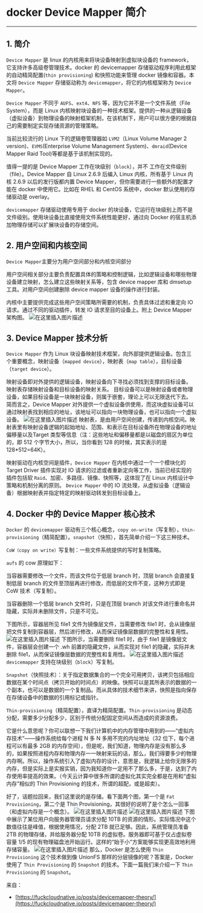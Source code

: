 #  docker Device Mapper 简介



---
## 1. 简介
`Device Mapper` 是 linux 的内核用来将块设备映射到虚拟块设备的 framework，它支持许多高级卷管理技术。docker 的 devicemapper 存储驱动程序利用此框架的自动精简配置(`thin provisioning`) 和快照功能来管理 docker 镜像和容器。本文将 `Device Mapper` 存储驱动称为 `devicemapper`，将它的内核框架称为 `Device Mapper`。

`Device Mapper` 不同于 `AUFS`、`ext4`、`NFS` 等，因为它并不是一个文件系统（File System），而是 Linux 内核映射块设备的一种技术框架。提供的一种从逻辑设备（虚拟设备）到物理设备的映射框架机制，在该机制下，用户可以很方便的根据自己的需要制定实现存储资源的管理策略。

当前比较流行的 Linux 下的逻辑卷管理器如 `LVM2`（Linux Volume Manager 2 version)、`EVMS`(Enterprise Volume Management System)、`dmraid`(Device Mapper Raid Tool)等都是基于该机制实现的。

值得一提的是 Device Mapper 工作在块级别（`block`），并不
工作在文件级别（file）。Device Mapper 自 Linux 2.6.9 后编入 Linux 内核，所有基于 Linux 内核 2.6.9 以后的发行版都内置 Device Mapper，但你需要进行一些额外的配置才能在 docker 中使用它。比如在 RHEL 和 CentOS 系统中，docker 默认使用的存储驱动是 overlay。

`devicemapper` 存储驱动使用专用于 docker 的块设备，它运行在块级别上而不是文件级别。使用块设备比直接使用文件系统性能更好，通过向 Docker 的宿主机添加物理存储可以扩展块设备的存储空间。

## 2. 用户空间和内核空间
`Device Mapper`主要分为用户空间部分和内核空间部分

用户空间相关部分主要负责配置具体的策略和控制逻辑，比如逻辑设备和哪些物理设备建立映射，怎么建立这些映射关系等，包含 device mapper 库和 dmsetup 工具。对用户空间创建删除 device mapper 设备的操作进行封装。

内核中主要提供完成这些用户空间策略所需要的机制，负责具体过滤和重定向 IO 请求。通过不同的驱动插件，转发 IO 请求至目的设备上。附上 Device Mapper 架构图。
![在这里插入图片描述](https://i-blog.csdnimg.cn/blog_migrate/bf15b44e2955bd42a29f61b1d9b3a3a9.png)
##  3. Device Mapper 技术分析
`Device Mapper` 作为 Linux 块设备映射技术框架，向外部提供逻辑设备。包含三个重要概念，映射设备（`mapped device`），映射表（`map table`），目标设备（`target device`）。

映射设备即对外提供的逻辑设备，映射设备向下寻找必须找到支撑的目标设备。
映射表存储映射设备和目标设备的映射关系。
目标设备可以是映射设备或者物理设备，如果目标设备是一块映射设备，则属于嵌套，理论上可以无限迭代下去。
简而言之，Device Mapper 对外提供一个虚拟设备供使用，而这块虚拟设备可以通过映射表找到相应的地址，该地址可以指向一块物理设备，也可以指向一个虚拟设备。
![在这里插入图片描述](https://i-blog.csdnimg.cn/blog_migrate/eb9c4d26c2907a34bf295ffc68e2ddd9.png)
映射表，是由用户空间创建，传递到内核空间。映射表里有映射设备逻辑的起始地址、范围、和表示在目标设备所在物理设备的地址偏移量以及Target 类型等信息（注：这些地址和偏移量都是以磁盘的扇区为单位的，即 512 个字节大小，所以，当你看到 128 的时候，其实表示的是 128*512=64K）。

映射驱动在内核空间是插件，`Device Mapper` 在内核中通过一个一个模块化的 Target Driver 插件实现对 IO 请求的过滤或者重新定向等工作，当前已经实现的插件包括软 `Raid`、加密、多路径、镜像、快照等，这体现了在 Linux 内核设计中策略和机制分离的原则。
`Device Mapper` 中的 IO 流处理，从虚拟设备（逻辑设备）根据映射表并指定特定的映射驱动转发到目标设备上。

## 4. Docker 中的 Device Mapper 核心技术
`Docker` 的 `devicemapper` 驱动有三个核心概念，`copy on-write`（写复制），`thin-provisioning`（精简配置）。`snapshot`（快照），首先简单介绍一下这三种技术。

`CoW（copy on write）`写复制：一些文件系统提供的写时复制策略。

`aufs` 的 cow 原理如下：

当容器需要修改一个文件，而该文件位于低层 branch 时，顶层 branch 会直接复制低层 branch 的文件至顶层再进行修改，而低层的文件不变，这种方式即是 CoW 技术（写复制）。

当容器删除一个低层 branch 文件时，只是在顶层 branch 对该文件进行重命名并隐藏，实际并未删除文件，只是不可见。

下图所示，容器层所见 file1 文件为镜像层文件，当需要修改 file1 时，会从镜像层把文件复制到容器层，然后进行修改，从而保证镜像层数据的完整性和复用性。
![在这里插入图片描述](https://i-blog.csdnimg.cn/blog_migrate/c990f610179807c8ae5b4e9d2d9f7295.png)
下图所示，当需要删除 file1 时，由于 file1 是镜像层文件，容器层会创建一个 .wh 前置的隐藏文件，从而实现对 file1 的隐藏，实际并未删除 file1，从而保证镜像层数据的完整性和复用性。
![在这里插入图片描述](https://i-blog.csdnimg.cn/blog_migrate/731c3a3cf9878d905864a81934c737c0.png)
`devicemapper` 支持在块级别（`block`）写复制。

`Snapshot`（快照技术）：关于指定数据集合的一个完全可用拷贝，该拷贝包括相应数据在某个时间点（拷贝开始的时间点）的映像。快照可以是其所表示的数据的一个副本，也可以是数据的一个复制品。而从具体的技术细节来讲，快照是指向保存在存储设备中的数据的引用标记或指针。

`Thin-provisioning`（精简配置），直译为精简配置。`Thin-provisioning` 是动态分配，需要多少分配多少，区别于传统分配固定空间从而造成的资源浪费。

它是什么意思呢？你可以联想一下我们计算机中的内存管理中用到的——“虚拟内存技术”——操作系统给每个进程 N 多 N 多用不完的内址地址（32 位下，每个进程可以有最多 2GB 的内存空间），但是呢，我们知道，物理内存是没有那么多的，如果按照进程内存和物理内存一一映射来玩的话，那么，我们得要多少的物理内存啊。所以，操作系统引入了虚拟内存的设计，意思是，我逻辑上给你无限多的内存，但是实际上是实报实销，因为我知道你一定用不了那么多，于是，达到了内存使用率提高的效果。（今天云计算中很多所谓的虚拟化其实完全都是在用和“虚拟内存”相似的 Thin Provisioning 的技术，所谓的超配，或是超卖）。

好了，话题拉回来，我们这里说的是存储。看下面两个图，第一个是 `Fat Provisioning`，第二个是 Thin Provisioning，其很好的说明了是个怎么一回事（和虚拟内存是一个概念）。
![在这里插入图片描述](https://i-blog.csdnimg.cn/blog_migrate/24cdb6ef2e326fca216487f5bcd1e098.png)
![在这里插入图片描述](https://i-blog.csdnimg.cn/blog_migrate/fa022e585ebd3445ca96ac1ba71c9f36.png)
下图中展示了某位用户向服务器管理员请求分配 10TB 的资源的情形。实际情况中这个数值往往是峰值，根据使用情况，分配 2TB 就已足够。因此，系统管理员准备 2TB 的物理存储，并给服务器分配 10TB 的虚拟卷。服务器即可基于仅占虚拟卷容量 1/5 的现有物理磁盘池开始运行。这样的“始于小”方案能够实现更高效地利用存储容量。
![在这里插入图片描述](https://i-blog.csdnimg.cn/blog_migrate/7baa7c5f809fc2c9aff309b37144d7b4.png)
那么，Docker 是怎么使用 `Thin Provisioning` 这个技术做到像 UnionFS 那样的分层镜像的呢？答案是，Docker 使用了 `Thin Provisioning` 的 `Snapshot` 的技术。下面一篇我们来介绍一下 `Thin Provisioning` 的 `Snapshot`。


来自：

 - [https://fuckcloudnative.io/posts/devicemapper-theory/](https://fuckcloudnative.io/posts/devicemapper-theory/)

